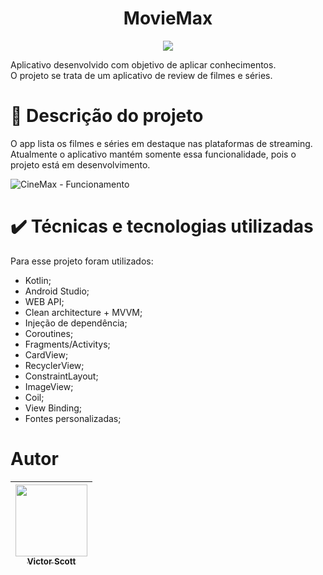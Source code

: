 <h1 align="center"> MovieMax </h1>
<p align="center">
<img src="http://img.shields.io/static/v1?label=STATUS&message=EM%20DESENVOLVIMENTO&color=GREEN&style=for-the-badge"/>
</p>

Aplicativo desenvolvido com objetivo de aplicar conhecimentos. \
O projeto se trata de um aplicativo de review de filmes e séries.

# :iphone: Descrição do projeto

O app lista os filmes e séries em destaque nas plataformas de streaming. \
Atualmente o aplicativo mantém somente essa funcionalidade, pois o projeto está em desenvolvimento.

![CineMax - Funcionamento](https://github.com/Victor-Scott/MovieMax/assets/102738149/5eb48214-3120-4858-8268-6f60ba11c2b6)


# ✔️ Técnicas e tecnologias utilizadas

Para esse projeto foram utilizados: 

- Kotlin;
- Android Studio;
- WEB API;
- Clean architecture + MVVM;
- Injeção de dependência;
- Coroutines;
- Fragments/Activitys;
- CardView;
- RecyclerView;
- ConstraintLayout;
- ImageView;
- Coil;
- View Binding;
- Fontes personalizadas;

# Autor

| [<img src="https://avatars.githubusercontent.com/u/102738149?v=4" width=115><br><sub>Victor Scott</sub>](https://github.com/victor-scott) |
| :---: |
